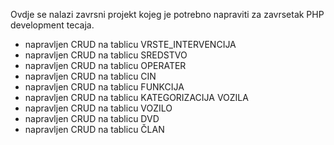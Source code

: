 Ovdje se nalazi zavrsni projekt kojeg je potrebno napraviti za zavrsetak PHP development tecaja.

- napravljen CRUD na tablicu VRSTE_INTERVENCIJA
- napravljen CRUD na tablicu SREDSTVO
- napravljen CRUD na tablicu OPERATER
- napravljen CRUD na tablicu CIN
- napravljen CRUD na tablicu FUNKCIJA
- napravljen CRUD na tablicu KATEGORIZACIJA VOZILA
- napravljen CRUD na tablicu VOZILO
- napravljen CRUD na tablicu DVD
- napravljen CRUD na tablicu ČLAN
